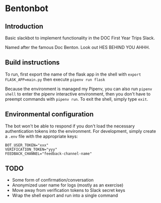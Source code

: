 # Bentonbot
## Introduction
Basic slackbot to implement functionality in the DOC First Year Trips Slack. 

Named after the famous Doc Benton. Look out HES BEHIND YOU AHHH.

## Build instructions
To run, first export the name of the flask app in the shell with `export FLASK_APP=main.py` then execute `pipenv run flask`

Because the environment is managed my Pipenv, you can also run `pipenv shell` to enter the pipenv interactive environment, then you don't have to preempt commands with `pipenv run`. To exit the shell, simply type `exit`.

## Environmental configuration 
The bot won't be able to respond if you don't load the necessary authentication tokens into the environment. For development, simply create a `.env` file with the appropriate keys:
```
BOT_USER_TOKEN="xxx"
VERIFICATION_TOKEN="yyy"
FEEDBACK_CHANNEL="feedback-channel-name"
```

## TODO
* Some form of confirmation/conversation
* Anonymized user name for logs (mostly as an exercise)
* Move away from verification tokens to Slack secret keys
* Wrap the shell export and run into a single command
